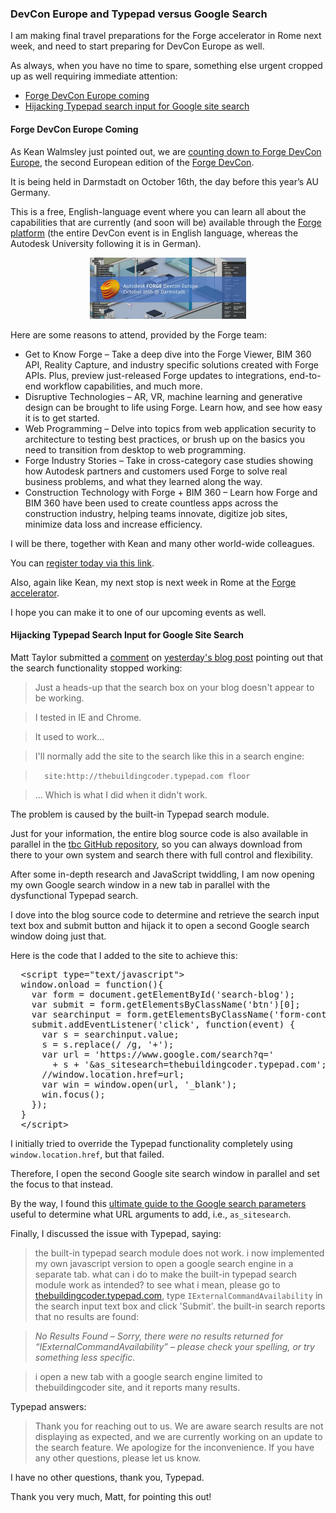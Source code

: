 <head>
<meta http-equiv="Content-Type" content="text/html; charset=utf-8">
<link rel="stylesheet" type="text/css" href="bc.css">
<script src="https://cdn.rawgit.com/google/code-prettify/master/loader/run_prettify.js" type="text/javascript"></script>
</head>

<!---

- http://keanw.com/2018/09/counting-down-to-forge-devcon-europe.html

- http://thebuildingcoder.typepad.com/blog/2018/09/roadmap-ci-for-rtf-geometry-library-limitations.html#comment-4106874384

- google custom search engine CSE
Copy the following code, and paste it into a <div> element in your site's <body> section, where you want both of the search box and the search results to render.
Note: For the most cross-browser compatibility, it is recommended that your HTML pages use a supported doctype such as <!DOCTYPE html>. CSS hover effects require a supported doctype.

<script>
  (function() {
    var cx = '010209790528060308176:r44wkbirunu';
    var gcse = document.createElement('script');
    gcse.type = 'text/javascript';
    gcse.async = true;
    gcse.src = 'https://cse.google.com/cse.js?cx=' + cx;
    var s = document.getElementsByTagName('script')[0];
    s.parentNode.insertBefore(gcse, s);
  })();
</script>
<gcse:search></gcse:search>

<html>
<head>
<title>my site</title>
...
<head>
<body>
<div1>...</div1>
PASTE THE CODE HERE
<div2>...</div2>
</body>
</html>

You can customize the Search UI even more, or add per page customization by following the full documentation on CSE element.

https://developers.google.com/custom-search/docs/element

Description: The Building Coder Forge, BIM and Revit API blog by Jeremy Tammik
Search engine keywords: 'The Building Coder' Forge BIM 'Revit API' blog 'Jeremy Tammik'
Search engine ID: 010209790528060308176:r44wkbirunu
URL: https://cse.google.com/cse?cx=010209790528060308176:r44wkbirunu

https://www.google.com/search?q=eth+zurich&btnG=Search&domains=keanw.com&sitesearch=keanw.com

https://www.google.com/search?q=IExternalCommandAvailability&domains=thebuildingcoder.typepad.com

how to get typepad built-in search button?

<script type="text/javascript">
window.onload = function(){
var form = document.getElementById('search-blog');
var submit = form.getElementsByClassName('btn')[0];
//alert(submit);
//var searchinput = form.getElementsByName('filter.q');
var searchinput = form.getElementsByClassName('form-control')[0];
//alert(searchinput);
submit.addEventListener('click', function(event) {
  var s = searchinput.value;
  s = s.replace(/ /g, '+');
  var url = 'https://www.google.com/search?q='
    + s + '&as_sitesearch=thebuildingcoder.typepad.com';
  //alert(url);
  //window.location.href=url;
  var win = window.open(url, '_blank');
  win.focus();
});
}
</script>


<input type="button" value="Add Students" onclick="window.location.href='Students.html';"/>
<button onclick="myFunction()">Click me</button>

//get a reference to the element
var myBtn = document.getElementById('myButton');
//add event listener
myBtn.addEventListener('click', function(event) { window.location.href='Students.html'; });

https://moz.com/blog/the-ultimate-guide-to-the-google-search-parameters

the built-in typepad search module does not work.

i now implemented my own javascript version to open a google search engine in a separate tab.

what can i do to make the built-in typepad search module work as intended?

to see what i mean, please go to 

http://thebuildingcoder.typepad.com/

type "IExternalCommandAvailability" in the search input text box and click 'Submit'.

the built-in search reports that no results are found:

No Results Found -- Sorry, there were no results returned for “IExternalCommandAvailability” &ndash; please check your spelling, or try something less specific.

i open a new tab with a google search engine limited to thebuildingcoder site, and it reports many results.

Typepad answers:

Thank you for reaching out to us. We are aware search results are not displaying as expected, and we are currently working on an update to the search feature. We apologize for the inconvenience. If you have any other questions, please let us know.

I have no other questions, thank you, Typepad.

DevCon Europe and Google site search for The Building Coder and the #RevitAPI @AutodeskRevit #bim #dynamobim @AutodeskForge #ForgeDevCon http://bit.ly/devconeusitesearch

I am making final travel preparations for the Forge accelerator in Rome next week, and need to start preparing for DevCon Europe as well.
As always, when you have no time to spare, something else urgent cropped up as well requiring immediate attention
&ndash; Forge DevCon Europe coming
&ndash; Hijacking Typepad search input for Google site search...

-->

### DevCon Europe and Typepad versus Google Search

I am making final travel preparations for the Forge accelerator in Rome next week, and need to start preparing for DevCon Europe as well.

As always, when you have no time to spare, something else urgent cropped up as well requiring immediate attention:

- [Forge DevCon Europe coming](#2) 
- [Hijacking Typepad search input for Google site search](#3) 

#### <a name="2"></a> Forge DevCon Europe Coming

As Kean Walmsley just pointed out, we
are [counting down to Forge DevCon Europe](http://keanw.com/2018/09/counting-down-to-forge-devcon-europe.html),
the second European edition of the [Forge DevCon](https://forge.autodesk.com/devcon-2018).

It is being held in Darmstadt on October 16th, the day before this year’s AU Germany.

This is a free, English-language event where you can learn all about the capabilities that are currently (and soon will be) available through
the [Forge platform](https://autodesk-forge.github.io) (the
entire DevCon event is in English language, whereas the Autodesk University following it is in German).

<center>
<img src="img/forge_devcon_europe_2018.png" alt="Autodesk Forge Devcon Europe 2018" width="250">
</center>

Here are some reasons to attend, provided by the Forge team:

- Get to Know Forge &ndash; 
Take a deep dive into the Forge Viewer, BIM 360 API, Reality Capture, and industry specific solutions created with Forge APIs.
Plus, preview just-released Forge updates to integrations, end-to-end workflow capabilities, and much more.
- Disruptive Technologies &ndash; 
AR, VR, machine learning and generative design can be brought to life using Forge. Learn how, and see how easy it is to get started.
- Web Programming &ndash; 
Delve into topics from web application security to architecture to testing best practices, or brush up on the basics you need to transition from desktop to web programming.
- Forge Industry Stories &ndash; 
Take in cross-category case studies showing how Autodesk partners and customers used Forge to solve real business problems, and what they learned along the way.
- Construction Technology with Forge + BIM 360 &ndash; 
Learn how Forge and BIM 360 have been used to create countless apps across the construction industry, helping teams innovate, digitize job sites, minimize data loss and increase efficiency.

I will be there, together with Kean and many other world-wide colleagues.

You can [register today via this link](https://www.rayseven.com/r7/runtime/autodesk/devcon2018/registration.visitor.php).

Also, again like Kean, my next stop is next week in Rome at
the [Forge accelerator](http://autodeskcloudaccelerator.com).

I hope you can make it to one of our upcoming events as well.


#### <a name="3"></a> Hijacking Typepad Search Input for Google Site Search

Matt Taylor submitted
a [comment](http://thebuildingcoder.typepad.com/blog/2018/09/roadmap-ci-for-rtf-geometry-library-limitations.html#comment-4106874384)
on [yesterday's blog post](http://thebuildingcoder.typepad.com/blog/2018/09/roadmap-ci-for-rtf-geometry-library-limitations.html) pointing
out that the search functionality stopped working:

> Just a heads-up that the search box on your blog doesn't appear to be working.

> I tested in IE and Chrome.

> It used to work...

> I'll normally add the site to the search like this in a search engine:

> `  site:http://thebuildingcoder.typepad.com floor`

> ... Which is what I did when it didn't work.

The problem is caused by the built-in Typepad search module.

Just for your information, the entire blog source code is also available in parallel in
the [tbc GitHub repository](https://github.com/jeremytammik/tbc),
so you can always download from there to your own system and search there with full control and flexibility.

After some in-depth research and JavaScript twiddling, I am now opening my own Google search window in a new tab in parallel with the dysfunctional Typepad search.

I dove into the blog source code to determine and retrieve the search input text box and submit button and hijack it to open a second Google search window doing just that.

Here is the code that I added to the site to achieve this:

<pre class="prettyprint">
  &lt;script type="text/javascript"&gt;
  window.onload = function(){
    var form = document.getElementById('search-blog');
    var submit = form.getElementsByClassName('btn')[0];
    var searchinput = form.getElementsByClassName('form-control')[0];
    submit.addEventListener('click', function(event) {
      var s = searchinput.value;
      s = s.replace(/ /g, '+');
      var url = 'https://www.google.com/search?q='
        + s + '&as_sitesearch=thebuildingcoder.typepad.com';
      //window.location.href=url;
      var win = window.open(url, '_blank');
      win.focus();
    });
  }
  &lt;/script&gt;
</pre>

I initially tried to override the Typepad functionality completely using `window.location.href`, but that failed.

Therefore, I open the second Google site search window in parallel and set the focus to that instead.

By the way, I found
this [ultimate guide to the Google search parameters](https://moz.com/blog/the-ultimate-guide-to-the-google-search-parameters) useful
to determine what URL arguments to add, i.e., `as_sitesearch`.

Finally, I discussed the issue with Typepad, saying:

> the built-in typepad search module does not work.
i now implemented my own javascript version to open a google search engine in a separate tab.
what can i do to make the built-in typepad search module work as intended?
to see what i mean, please go to [thebuildingcoder.typepad.com](http://thebuildingcoder.typepad.com),
type `IExternalCommandAvailability` in the search input text box and click 'Submit'.
the built-in search reports that no results are found:

> *No Results Found &ndash; Sorry, there were no results returned for “IExternalCommandAvailability” &ndash; please check your spelling, or try something less specific.*

> i open a new tab with a google search engine limited to thebuildingcoder site, and it reports many results.

Typepad answers:

> Thank you for reaching out to us. We are aware search results are not displaying as expected, and we are currently working on an update to the search feature. We apologize for the inconvenience. If you have any other questions, please let us know.

I have no other questions, thank you, Typepad.

Thank you very much, Matt, for pointing this out!
